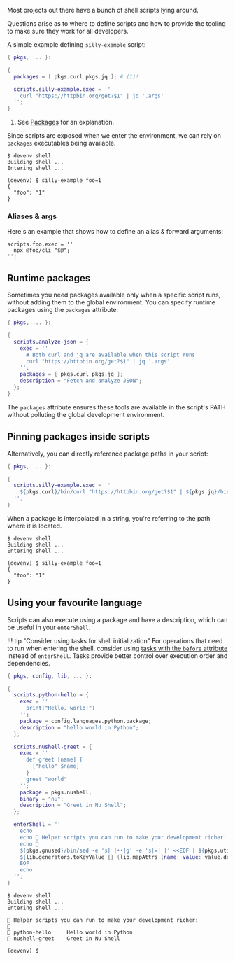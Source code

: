 Most projects out there have a bunch of shell scripts lying around.

Questions arise as to where to define scripts and how to provide the tooling to make sure they work for all developers.

A simple example defining `silly-example` script:

```nix title="devenv.nix"
{ pkgs, ... }:

{
  packages = [ pkgs.curl pkgs.jq ]; # (1)!

  scripts.silly-example.exec = ''
    curl "https://httpbin.org/get?$1" | jq '.args'
  '';
}
```

1. See [Packages](packages.md) for an explanation.

Since scripts are exposed when we enter the environment, we can rely on ``packages`` executables being available.

```shell-session
$ devenv shell
Building shell ...
Entering shell ...

(devenv) $ silly-example foo=1
{
  "foo": "1"
}
```

### Aliases & args
Here's an example that shows how to define an alias & forward arguments:
```
scripts.foo.exec = ''
  npx @foo/cli "$@";
'';
```

## Runtime packages

Sometimes you need packages available only when a specific script runs, without adding them to the global environment. You can specify runtime packages using the `packages` attribute:

```nix title="devenv.nix"
{ pkgs, ... }:

{
  scripts.analyze-json = {
    exec = ''
      # Both curl and jq are available when this script runs
      curl "https://httpbin.org/get?$1" | jq '.args'
    '';
    packages = [ pkgs.curl pkgs.jq ];
    description = "Fetch and analyze JSON";
  };
}
```

The `packages` attribute ensures these tools are available in the script's PATH without polluting the global development environment.

## Pinning packages inside scripts

Alternatively, you can directly reference package paths in your script:

```nix title="devenv.nix"
{ pkgs, ... }:

{
  scripts.silly-example.exec = ''
    ${pkgs.curl}/bin/curl "https://httpbin.org/get?$1" | ${pkgs.jq}/bin/jq '.args'
  '';
}
```

When a package is interpolated in a string, you're referring to the path where it is located.

```shell-session
$ devenv shell
Building shell ...
Entering shell ...

(devenv) $ silly-example foo=1
{
  "foo": "1"
}
```

## Using your favourite language

Scripts can also execute using a package and have a description, which can be useful in your `enterShell`.

!!! tip "Consider using tasks for shell initialization"
    For operations that need to run when entering the shell, consider using [tasks with the `before` attribute](tasks.md#entershell-entertest) instead of `enterShell`. Tasks provide better control over execution order and dependencies.

```nix title="devenv.nix"
{ pkgs, config, lib, ... }:

{
  scripts.python-hello = {
    exec = ''
      print("Hello, world!")
    '';
    package = config.languages.python.package;
    description = "hello world in Python";
  };

  scripts.nushell-greet = {
    exec = ''
      def greet [name] {
        ["hello" $name]
      }
      greet "world"
    '';
    package = pkgs.nushell;
    binary = "nu";
    description = "Greet in Nu Shell";
  };

  enterShell = ''
    echo
    echo 🦾 Helper scripts you can run to make your development richer:
    echo 🦾
    ${pkgs.gnused}/bin/sed -e 's| |••|g' -e 's|=| |' <<EOF | ${pkgs.util-linuxMinimal}/bin/column -t | ${pkgs.gnused}/bin/sed -e 's|^|🦾 |' -e 's|••| |g'
    ${lib.generators.toKeyValue {} (lib.mapAttrs (name: value: value.description) config.scripts)}
    EOF
    echo
  '';
}
```

```shell-session
$ devenv shell
Building shell ...
Entering shell ...

🦾 Helper scripts you can run to make your development richer:
🦾
🦾 python-hello     Hello world in Python
🦾 nushell-greet    Greet in Nu Shell

(devenv) $
```
